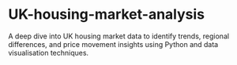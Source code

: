 # UK-housing-market-analysis
A deep dive into UK housing market data to identify trends, regional differences, and price movement insights using Python and data visualisation techniques.
